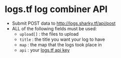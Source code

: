 # logs.tf log combiner API
* Submit POST data to http://logs.sharky.tf/api/post
* ALL of the following fields must be used:
  * `upload[]` : the files to upload
  * `title` : the title you want your log to have
  * `map` : the map that the logs took place in
  * `api` : your [logs.tf api key](http://logs.tf/about)
 
